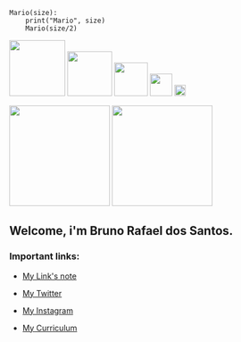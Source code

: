```
Mario(size):
    print("Mario", size)
    Mario(size/2)
```


<p align="left">
  <img class="gatsby-resp-image-image" src="https://www.supermariobrosx.org/forums/download/file.php?avatar=12635_1495146316.gif" width="100">
  <img class="gatsby-resp-image-image" src="https://www.supermariobrosx.org/forums/download/file.php?avatar=12635_1495146316.gif" width="80">
  <img class="gatsby-resp-image-image" src="https://www.supermariobrosx.org/forums/download/file.php?avatar=12635_1495146316.gif" width="60">
  <img class="gatsby-resp-image-image" src="https://www.supermariobrosx.org/forums/download/file.php?avatar=12635_1495146316.gif" width="40">
  <img class="gatsby-resp-image-image" src="https://www.supermariobrosx.org/forums/download/file.php?avatar=12635_1495146316.gif" width="20">
  <img class="gatsby-resp-image-image" src="https://www.supermariobrosx.org/forums/download/file.php?avatar=12635_1495146316.gif" width="10">
  <img class="gatsby-resp-image-image" src="https://www.supermariobrosx.org/forums/download/file.php?avatar=12635_1495146316.gif" width="5">
  <img class="gatsby-resp-image-image" src="https://www.supermariobrosx.org/forums/download/file.php?avatar=12635_1495146316.gif" width="2">
</p>

 <div>

  <img height="180em" src="https://github-readme-stats.vercel.app/api?username=bruniculos08&show_icons=true&theme=dark&include_all_commits=true&count_private=true"/>
  <img height="180em" src="https://github-readme-stats.vercel.app/api/top-langs/?username=bruniculos08&layout=compact&langs_count=16&theme=dark"/>
</div>


## **Welcome, i'm Bruno Rafael dos Santos.** 

### Important links:

- [My Link's note](https://github.com/bruniculos08/Outros/blob/93eb928f7ea6a743455dd180608e449901f9765e/Lista%20de%20Links.md) 

- [My Twitter](https://twitter.com/bruno_rafasan)

- [My Instagram](https://www.instagram.com/bruno_rafasan/)

- [My Curriculum](https://github.com/bruniculos08/Outros/blob/ea2d565aa93afec9764f2770cdd326f3e6513295/CS_IT_SWE_Resume_Template.pdf
)





<!--

<p align="left">
  <img class="gatsby-resp-image-image" src="https://1b-f.s3.eu-west-1.amazonaws.com/a/175146-E22F2BDB-F534-45FC-A6F8-E1AB5233844D-0-1619119410.gif" height="300" width="900">
</p>

<p align="center">
  <img class="gatsby-resp-image-image" src="https://i.pinimg.com/originals/cf/e9/3a/cfe93a55232f27627a66a2a367fe1c4c.gif" width="100">
</p>

<p align="center">
  <img class="gatsby-resp-image-image" src="https://static.wixstatic.com/media/5c1b3e_6bda1190a9c44afcafdb1d2b9072ac77~mv2.gif" width="200">
  <img class="gatsby-resp-image-image" src="https://thumbs.gfycat.com/OldEuphoricKarakul-max-1mb.gif" width="200">
</p>

<p align="center">
  <img class="gatsby-resp-image-image" src="https://static.wixstatic.com/media/39d8e3_b78cf95bad104bca97b127ac97e58735~mv2.gif/v1/fit/w_281,h_281,q_90/39d8e3_b78cf95bad104bca97b127ac97e58735~mv2.gif" width="300">
</p>

<p align="left">
  <img class="gatsby-resp-image-image" src="https://64.media.tumblr.com/cca4f06484b447c0687f0325af5b38c9/428a8db1dc8ae92f-87/s1280x1920/7c751558b1d93e15c2d885cff2162ddb95059b8d.gifv" width="750">
</p>


<!--
## **Hi there, i am Bruno Rafael dos Santos.** 

#### Readme:
- [Artigo de exemplos](https://raullesteves.medium.com/github-como-fazer-um-readme-md-bonit%C3%A3o-c85c8f154f8) 

#### Twitter:

- [@bruno_rafasan](https://twitter.com/bruno_rafasan) 


<!--
**bruniculos08/bruniculos08** is a ✨ _special_ ✨ repository because its `README.md` (this file) appears on your GitHub profile.

Here are some ideas to get you started:

- 🔭 I’m currently working on ...
- 🌱 I’m currently learning ...👋
- 👯 I’m looking to collaborate on ...
- 🤔 I’m looking for help with ...
- 💬 Ask me about ...
- 📫 How to reach me: ...
- 😄 Pronouns: ...
- ⚡ Fun fact: ...
-->


